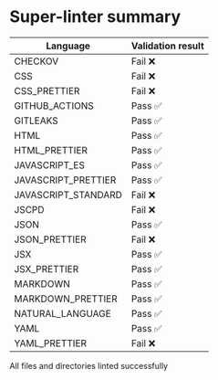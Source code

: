 # Super-linter summary

| Language            | Validation result |
| ------------------- | ----------------- |
| CHECKOV             | Fail ❌           |
| CSS                 | Fail ❌           |
| CSS_PRETTIER        | Fail ❌           |
| GITHUB_ACTIONS      | Pass ✅           |
| GITLEAKS            | Pass ✅           |
| HTML                | Pass ✅           |
| HTML_PRETTIER       | Pass ✅           |
| JAVASCRIPT_ES       | Pass ✅           |
| JAVASCRIPT_PRETTIER | Pass ✅           |
| JAVASCRIPT_STANDARD | Fail ❌           |
| JSCPD               | Fail ❌           |
| JSON                | Pass ✅           |
| JSON_PRETTIER       | Fail ❌           |
| JSX                 | Pass ✅           |
| JSX_PRETTIER        | Pass ✅           |
| MARKDOWN            | Pass ✅           |
| MARKDOWN_PRETTIER   | Pass ✅           |
| NATURAL_LANGUAGE    | Pass ✅           |
| YAML                | Pass ✅           |
| YAML_PRETTIER       | Fail ❌           |

All files and directories linted successfully
